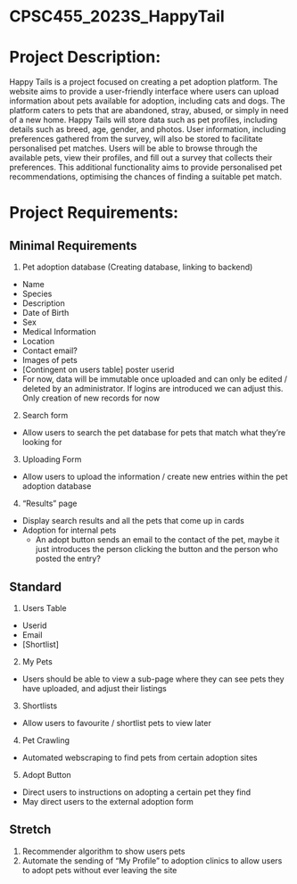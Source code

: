 # CPSC455_2023S_HappyTail

# Project Description:
Happy Tails is a project focused on creating a pet adoption platform. The website aims to provide a user-friendly interface where users can upload information about pets available for adoption, including cats and dogs. The platform caters to pets that are abandoned, stray, abused, or simply in need of a new home. Happy Tails will store data such as pet profiles, including details such as breed, age, gender, and photos. User information, including preferences gathered from the survey, will also be stored to facilitate personalised pet matches. Users will be able to browse through the available pets, view their profiles, and fill out a survey that collects their preferences. This additional functionality aims to provide personalised pet recommendations, optimising the chances of finding a suitable pet match.

# Project Requirements:

## Minimal Requirements
1. Pet adoption database (Creating database, linking to backend)
  - Name
  - Species
  - Description
  - Date of Birth
  - Sex
  - Medical Information
  - Location
  - Contact email?
  - Images of pets
  - [Contingent on users table] poster userid
  - For now, data will be immutable once uploaded and can only be edited / deleted by an administrator. If logins are introduced we can adjust this. Only creation of new records for now

2. Search form
  - Allow users to search the pet database for pets that match what they’re looking for
3. Uploading Form
  - Allow users to upload the information / create new entries within the pet adoption database
4. “Results” page
  - Display search results and all the pets that come up in cards
  - Adoption for internal pets
      - An adopt button sends an email to the contact of the pet, maybe it just introduces the person clicking the button and the person who posted the entry?
## Standard
1. Users Table
  - Userid
  - Email
  - [Shortlist]
2. My Pets
  - Users should be able to view a sub-page where they can see pets they have uploaded, and adjust their listings 
3. Shortlists
  - Allow users to favourite / shortlist pets to view later
4. Pet Crawling
  - Automated webscraping to find pets from certain adoption sites
5. Adopt Button
  - Direct users to instructions on adopting a certain pet they find
  - May direct users to the external adoption form
## Stretch
1. Recommender algorithm to show users pets 
2. Automate the sending of “My Profile” to adoption clinics to allow users to adopt pets without ever leaving the site

